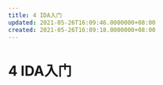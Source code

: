 ```yaml
---
title: 4 IDA入门
updated: 2021-05-26T16:09:46.0000000+08:00
created: 2021-05-26T16:09:18.0000000+08:00
---
```


# 4 IDA入门
